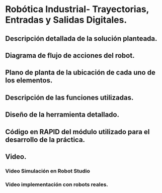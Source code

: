 # Robótica Industrial- Trayectorias, Entradas y Salidas Digitales.

## Descripción detallada de la solución planteada.
## Diagrama de flujo de acciones del robot.
## Plano de planta de la ubicación de cada uno de los elementos.
## Descripción de las funciones utilizadas.
## Diseño de la herramienta detallado.
## Código en RAPID del módulo utilizado para el desarrollo de la práctica.
## Video.
### Video Simulación en Robot Studio
### Video implementación con robots reales.
